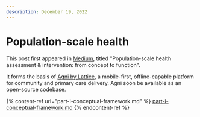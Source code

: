 ```yaml
---
description: December 19, 2022
---
```


# Population-scale health

This post first appeared in [Medium](https://medium.com/lattice-what-is/population-scale-health-assessment-intervention-from-concept-to-function-ece418cf3942), titled "Population-scale health assessment & intervention: from concept to function".&#x20;

It forms the basis of [Agni by Lattice](https://agni.thelattice.in), a mobile-first, offline-capable platform for community and primary care delivery. Agni soon be available as an open-source codebase.&#x20;

{% content-ref url="part-i-conceptual-framework.md" %}
[part-i-conceptual-framework.md](part-i-conceptual-framework.md)
{% endcontent-ref %}
